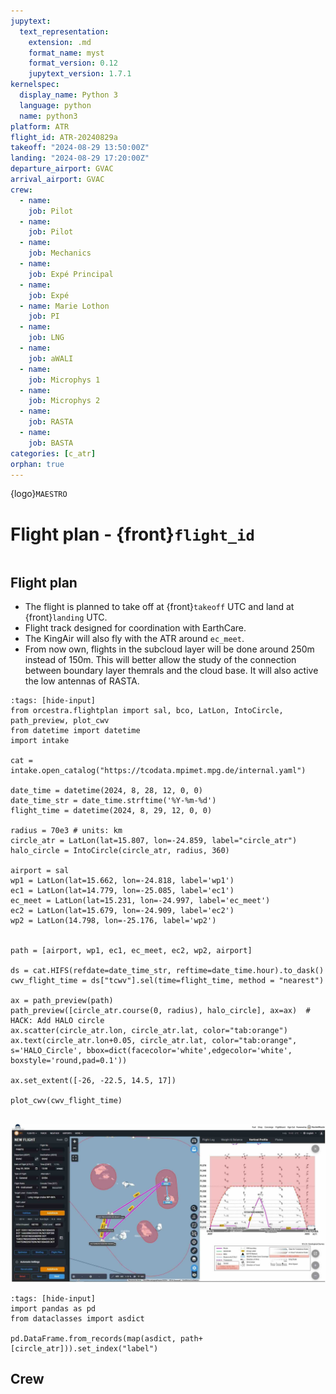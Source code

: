 ```yaml
---
jupytext:
  text_representation:
    extension: .md
    format_name: myst
    format_version: 0.12
    jupytext_version: 1.7.1
kernelspec:
  display_name: Python 3
  language: python
  name: python3
platform: ATR
flight_id: ATR-20240829a
takeoff: "2024-08-29 13:50:00Z"
landing: "2024-08-29 17:20:00Z"
departure_airport: GVAC
arrival_airport: GVAC
crew:
  - name: 
    job: Pilot
  - name: 
    job: Pilot
  - name: 
    job: Mechanics
  - name: 
    job: Expé Principal
  - name: 
    job: Expé 
  - name: Marie Lothon
    job: PI
  - name: 
    job: LNG
  - name: 
    job: aWALI
  - name: 
    job: Microphys 1
  - name: 
    job: Microphys 2
  - name: 
    job: RASTA
  - name: 
    job: BASTA
categories: [c_atr]
orphan: true
---
```


{logo}`MAESTRO`

# Flight plan - {front}`flight_id`

```{badges}
```

## Flight plan
* The flight is planned to take off at {front}`takeoff` UTC and land at {front}`landing` UTC.
* Flight track designed for coordination with EarthCare.
* The KingAir will also fly with the ATR around ```ec_meet```.
* From now own, flights in the subcloud layer will be done around 250m instead of 150m. This will better allow the study of the connection between boundary layer themrals and the cloud base. It will also active the low antennas of RASTA. 

```{code-cell} python3
:tags: [hide-input]
from orcestra.flightplan import sal, bco, LatLon, IntoCircle, path_preview, plot_cwv
from datetime import datetime
import intake

cat = intake.open_catalog("https://tcodata.mpimet.mpg.de/internal.yaml")

date_time = datetime(2024, 8, 28, 12, 0, 0)
date_time_str = date_time.strftime('%Y-%m-%d')
flight_time = datetime(2024, 8, 29, 12, 0, 0)

radius = 70e3 # units: km
circle_atr = LatLon(lat=15.807, lon=-24.859, label="circle_atr")
halo_circle = IntoCircle(circle_atr, radius, 360)

airport = sal
wp1 = LatLon(lat=15.662, lon=-24.818, label='wp1')
ec1 = LatLon(lat=14.779, lon=-25.085, label='ec1')
ec_meet = LatLon(lat=15.231, lon=-24.997, label='ec_meet')
ec2 = LatLon(lat=15.679, lon=-24.909, label='ec2')
wp2 = LatLon(14.798, lon=-25.176, label='wp2')


path = [airport, wp1, ec1, ec_meet, ec2, wp2, airport]

ds = cat.HIFS(refdate=date_time_str, reftime=date_time.hour).to_dask()
cwv_flight_time = ds["tcwv"].sel(time=flight_time, method = "nearest")

ax = path_preview(path)
path_preview([circle_atr.course(0, radius), halo_circle], ax=ax)  # HACK: Add HALO circle
ax.scatter(circle_atr.lon, circle_atr.lat, color="tab:orange")
ax.text(circle_atr.lon+0.05, circle_atr.lat, color="tab:orange", s='HALO_Circle', bbox=dict(facecolor='white',edgecolor='white', boxstyle='round,pad=0.1'))

ax.set_extent([-26, -22.5, 14.5, 17])

plot_cwv(cwv_flight_time)


```
<!-- ![Flight Levels](./LEVELS-ATR-20240826a.jpg) -->

<!-- <!-- * SAFIRE Flight Plan submitted to Air Traffic Control (ATC) -->

![Page 1](./SAFIRE-ATR-20240829a.jpg)

```{code-cell} python3
:tags: [hide-input]
import pandas as pd
from dataclasses import asdict

pd.DataFrame.from_records(map(asdict, path+[circle_atr])).set_index("label")
```

## Crew

```{crew}
```